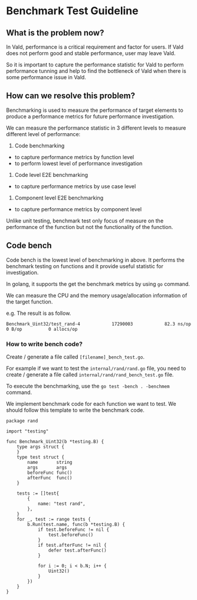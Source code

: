 # Benchmark Test Guideline

## What is the problem now?

In Vald, performance is a critical requirement and factor for users. If Vald does not perform good and stable performance, user may leave Vald.

So it is important to capture the performance statistic for Vald to perform performance tunning and help to find the bottleneck of Vald when there is some performance issue in Vald.

## How can we resolve this problem?

Benchmarking is used to measure the performance of target elements to produce a performance metrics for future performance investigation.

We can measure the performance statistic in 3 different levels to measure different level of performance:

1. Code benchmarking
  - to capture performance metrics by function level
  - to perform lowest level of performance investigation

1. Code level E2E benchmarking
  - to capture performance metrics by use case level

1. Component level E2E benchmarking
  - to capture performance metrics by component level

Unlike unit testing, benchmark test only focus of measure on the performance of the function but not the functionality of the function.

## Code bench

Code bench is the lowest level of benchmarking in above. It performs the benchmark testing on functions and it provide useful statistic for investigation.

In golang, it supports the get the benchmark metrics by using `go` command.

We can measure the CPU and the memory usage/allocation information of the target function.

e.g. The result is as follow.

```
Benchmark_Uint32/test_rand-4         	17290003	        82.3 ns/op	       0 B/op	       0 allocs/op
```

### How to write bench code?

Create / generate a file called `[filename]_bench_test.go`.

For example if we want to test the `internal/rand/rand.go` file, you need to create / generate a file called `internal/rand/rand_bench_test.go` file.

To execute the benchmarking, use the `go test -bench . -benchmem` command.

We implement benchmark code for each function we want to test.
We should follow this template to write the benchmark code.

```golang
package rand

import "testing"

func Benchmark_Uint32(b *testing.B) {
	type args struct {
	}
	type test struct {
		name       string
		args       args
		beforeFunc func()
		afterFunc  func()
	}

	tests := []test{
		{
			name: "test rand",
		},
	}
	for _, test := range tests {
		b.Run(test.name, func(b *testing.B) {
			if test.beforeFunc != nil {
				test.beforeFunc()
			}
			if test.afterFunc != nil {
				defer test.afterFunc()
			}

			for i := 0; i < b.N; i++ {
				Uint32()
			}
		})
	}
}
```
